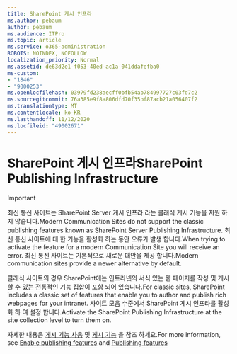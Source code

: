 ```yaml
---
title: SharePoint 게시 인프라
ms.author: pebaum
author: pebaum
ms.audience: ITPro
ms.topic: article
ms.service: o365-administration
ROBOTS: NOINDEX, NOFOLLOW
localization_priority: Normal
ms.assetid: de63d2e1-f053-40ed-ac1a-041ddafefba0
ms-custom:
- "1846"
- "9000253"
ms.openlocfilehash: 03979fd238aecff0bfb54ab784997727c03fd7c2
ms.sourcegitcommit: 76a385e9f8a806dfd70f35bf87acb21a056407f2
ms.translationtype: MT
ms.contentlocale: ko-KR
ms.lasthandoff: 11/12/2020
ms.locfileid: "49002671"
---
```

# <a name="sharepoint-publishing-infrastructure"></a><span data-ttu-id="8cd5d-102">SharePoint 게시 인프라</span><span class="sxs-lookup"><span data-stu-id="8cd5d-102">SharePoint Publishing Infrastructure</span></span>

> [!IMPORTANT]
> <span data-ttu-id="8cd5d-103">최신 통신 사이트는 SharePoint Server 게시 인프라 라는 클래식 게시 기능을 지원 하지 않습니다.</span><span class="sxs-lookup"><span data-stu-id="8cd5d-103">Modern Communication Sites do not support the classic publishing features known as SharePoint Server Publishing Infrastructure.</span></span> <span data-ttu-id="8cd5d-104">최신 통신 사이트에 대 한 기능을 활성화 하는 동안 오류가 발생 합니다.</span><span class="sxs-lookup"><span data-stu-id="8cd5d-104">When trying to activate the feature for a modern Communication Site you will receive an error.</span></span> <span data-ttu-id="8cd5d-105">최신 통신 사이트는 기본적으로 새로운 대안을 제공 합니다.</span><span class="sxs-lookup"><span data-stu-id="8cd5d-105">Modern communication sites provide a newer alternative by default.</span></span>

<span data-ttu-id="8cd5d-106">클래식 사이트의 경우 SharePoint에는 인트라넷의 서식 있는 웹 페이지를 작성 및 게시할 수 있는 전통적인 기능 집합이 포함 되어 있습니다.</span><span class="sxs-lookup"><span data-stu-id="8cd5d-106">For classic sites, SharePoint includes a classic set of features that enable you to author and publish rich webpages for your intranet.</span></span> <span data-ttu-id="8cd5d-107">사이트 모음 수준에서 SharePoint 게시 인프라를 활성화 하 여 설정 합니다.</span><span class="sxs-lookup"><span data-stu-id="8cd5d-107">Activate the SharePoint Publishing Infrastructure at the site collection level to turn them on.</span></span>

<span data-ttu-id="8cd5d-108">자세한 내용은 [게시 기능 사용](https://support.office.com/article/Enable-publishing-features-479677A6-8B33-4AC7-907D-071C1C7E4518) 및 [게시 기능](https://support.office.com/article/Features-enabled-in-a-SharePoint-Online-publishing-site-3AB3810C-3C2C-4361-9D0E-0CBE666EA0B0?wt.mc_id=O365_Portal_MMaven#__toc336865553) 을 참조 하세요.</span><span class="sxs-lookup"><span data-stu-id="8cd5d-108">For more information, see [Enable publishing features](https://support.office.com/article/Enable-publishing-features-479677A6-8B33-4AC7-907D-071C1C7E4518) and [Publishing features](https://support.office.com/article/Features-enabled-in-a-SharePoint-Online-publishing-site-3AB3810C-3C2C-4361-9D0E-0CBE666EA0B0?wt.mc_id=O365_Portal_MMaven#__toc336865553)</span></span>
